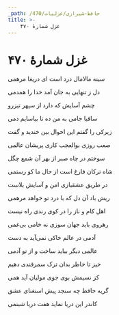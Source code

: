 ```yaml
---
_path: /حافظ-شیرازی/غزلیات/470
title: >-
    غزل شمارهٔ ۴۷۰
---
```

# غزل شمارهٔ ۴۷۰

<div class="b" id="bn1"><div class="m1"><p>سینه مالامال درد است ای دریغا مرهمی</p></div>
<div class="m2"><p>دل ز تنهایی به جان آمد خدا را همدمی</p></div></div>
<div class="b" id="bn2"><div class="m1"><p>چشم آسایش که دارد از سپهر تیزرو</p></div>
<div class="m2"><p>ساقیا جامی به من ده تا بیاسایم دمی</p></div></div>
<div class="b" id="bn3"><div class="m1"><p>زیرکی را گفتم این احوال بین خندید و گفت</p></div>
<div class="m2"><p>صعب روزی بوالعجب کاری پریشان عالمی</p></div></div>
<div class="b" id="bn4"><div class="m1"><p>سوختم در چاه صبر از بهر آن شمع چگل</p></div>
<div class="m2"><p>شاه ترکان فارغ است از حال ما کو رستمی</p></div></div>
<div class="b" id="bn5"><div class="m1"><p>در طریق عشقبازی امن و آسایش بلاست</p></div>
<div class="m2"><p>ریش باد آن دل که با درد تو خواهد مرهمی</p></div></div>
<div class="b" id="bn6"><div class="m1"><p>اهل کام و ناز را در کوی رندی راه نیست</p></div>
<div class="m2"><p>رهروی باید جهان سوزی نه خامی بی‌غمی</p></div></div>
<div class="b" id="bn7"><div class="m1"><p>آدمی در عالم خاکی نمی‌آید به دست</p></div>
<div class="m2"><p>عالمی دیگر بباید ساخت و از نو آدمی</p></div></div>
<div class="b" id="bn8"><div class="m1"><p>خیز تا خاطر بدان ترک سمرقندی دهیم</p></div>
<div class="m2"><p>کز نسیمش بوی جوی مولیان آید همی</p></div></div>
<div class="b" id="bn9"><div class="m1"><p>گریه حافظ چه سنجد پیش استغنای عشق</p></div>
<div class="m2"><p>کاندر این دریا نماید هفت دریا شبنمی</p></div></div>
